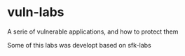 # vuln-labs
A serie of vulnerable applications, and how to protect them

Some of this labs was developt based on sfk-labs
